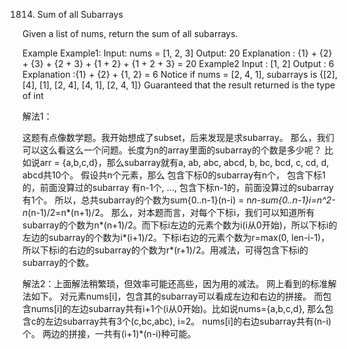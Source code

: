 1814. Sum of all Subarrays

Given a list of nums, return the sum of all subarrays.

Example
Example1:
Input: nums = [1, 2, 3]
Output: 20
Explanation : {1} + {2} + {3} + {2 + 3} + {1 + 2} + {1 + 2 + 3} = 20
Example2
Input : [1, 2]
Output : 6
Explanation :{1} + {2} + {1, 2} = 6 
Notice
if nums = [2, 4, 1], subarrays is {[2], [4], [1], [2, 4], [4, 1], [2, 4, 1]}
Guaranteed that the result returned is the type of int

解法1：

这题有点像数学题。我开始想成了subset，后来发现是求subarray。
那么，我们可以这么看这么一个问题。长度为n的array里面的subarray的个数是多少呢？
比如说arr = {a,b,c,d}，那么subarray就有a, ab, abc, abcd, b, bc, bcd, c, cd, d, abcd共10个。
假设共n个元素，那么
包含下标0的subarray有n个，
包含下标1的，前面没算过的subarray 有n-1个,
...,
包含下标n-1的，前面没算过的subarray有1个。
所以，总共subarray的个数为sum{0..n-1}(n-i) = n*n-sum{0..n-1}i=n^2-n*(n-1)/2=n*(n+1)/2。
那么，对本题而言，对每个下标i，我们可以知道所有subarray的个数为n*(n+1)/2。而下标i左边的元素个数为i(i从0开始)，所以下标i的左边的subarray的个数为i*(i+1)/2。下标i右边的元素个数为r=max(0, len-i-1)，所以下标i的右边的subarray的个数为r*(r+1)/2。用减法，可得包含下标i的subarray的个数。


解法2：上面解法稍繁琐，但效率可能还高些，因为用的减法。
网上看到的标准解法如下。
对元素nums[i]，包含其的subarray可以看成左边和右边的拼接。
而包含nums[i]的左边subarray共有i+1个(i从0开始)。比如说nums={a,b,c,d}, 那么包含c的左边subarray共有3个(c,bc,abc), i=2。
nums[i]的右边subarray共有(n-i)个。
两边的拼接，一共有(i+1)*(n-i)种可能。